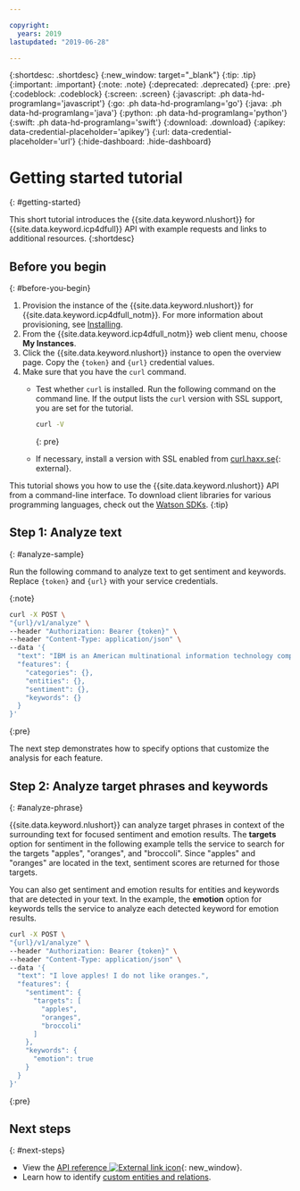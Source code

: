 ```yaml
---

copyright:
  years: 2019
lastupdated: "2019-06-28"

---
```


{:shortdesc: .shortdesc}
{:new_window: target="_blank"}
{:tip: .tip}
{:important: .important}
{:note: .note}
{:deprecated: .deprecated}
{:pre: .pre}
{:codeblock: .codeblock}
{:screen: .screen}
{:javascript: .ph data-hd-programlang='javascript'}
{:go: .ph data-hd-programlang='go'}
{:java: .ph data-hd-programlang='java'}
{:python: .ph data-hd-programlang='python'}
{:swift: .ph data-hd-programlang='swift'}
{:download: .download}
{:apikey: data-credential-placeholder='apikey'}
{:url: data-credential-placeholder='url'}
{:hide-dashboard: .hide-dashboard}

# Getting started tutorial
{: #getting-started}

This short tutorial introduces the {{site.data.keyword.nlushort}} for {{site.data.keyword.icp4dfull}} API with example requests and links to additional resources.
{:shortdesc}

## Before you begin
{: #before-you-begin}

1.  Provision the instance of the {{site.data.keyword.nlushort}} for {{site.data.keyword.icp4dfull_notm}}. For more information about provisioning, see [Installing](/docs/services/natural-language-understanding-data?topic=natural-language-understanding-data-install).
2.  From the {{site.data.keyword.icp4dfull_notm}} web client menu, choose **My Instances**.
3.  Click the {{site.data.keyword.nlushort}} instance to open the overview page. Copy the `{token}` and `{url}` credential values.
4.  Make sure that you have the `curl` command.
    - Test whether `curl` is installed. Run the following command on the command line. If the output lists the `curl` version with SSL support, you are set for the tutorial.

        ```bash
        curl -V
        ```
        {: pre}

    - If necessary, install a version with SSL enabled from [curl.haxx.se](https://curl.haxx.se/){: external}.


This tutorial shows you how to use the {{site.data.keyword.nlushort}} API from a command-line interface. To download client libraries for various programming languages, check out the [Watson SDKs](/docs/services/natural-language-understanding-data?topic=watson-using-sdks#using-sdks).
{:tip}

## Step 1: Analyze text
{: #analyze-sample}

Run the following command to analyze text to get sentiment and keywords. <span class="hide-dashboard">Replace `{token}` and `{url}` with your service credentials.</span>


{:note}

```bash
curl -X POST \
"{url}/v1/analyze" \
--header "Authorization: Bearer {token}" \
--header "Content-Type: application/json" \
--data '{
  "text": "IBM is an American multinational information technology company headquartered in Armonk, New York, with operations in over 170 countries",
  "features": {
    "categories": {},
    "entities": {},
    "sentiment": {},
    "keywords": {}
  }
}'
```
{:pre}

The next step demonstrates how to specify options that customize the analysis for each feature.

## Step 2: Analyze target phrases and keywords
{: #analyze-phrase}

{{site.data.keyword.nlushort}} can analyze target phrases in context of the surrounding text for focused sentiment and emotion results. The **targets** option for sentiment in the following example tells the service to search for the targets "apples", "oranges", and "broccoli". Since "apples" and "oranges" are located in the text, sentiment scores are returned for those targets.

You can also get sentiment and emotion results for entities and keywords that are detected in your text. In the example, the **emotion** option for keywords tells the service to analyze each detected keyword for emotion results.

```bash
curl -X POST \
"{url}/v1/analyze" \
--header "Authorization: Bearer {token}" \
--header "Content-Type: application/json" \
--data '{
  "text": "I love apples! I do not like oranges.",
  "features": {
    "sentiment": {
      "targets": [
        "apples",
        "oranges",
        "broccoli"
      ]
    },
    "keywords": {
      "emotion": true
    }
  }
}'
```
{:pre}

## Next steps
{: #next-steps}

- View the [API reference ![External link icon](../../icons/launch-glyph.svg "External link icon")](https://{DomainName}/apidocs/natural-language-understanding-data){: new_window}.
- Learn how to identify [custom entities and relations](/docs/services/natural-language-understanding-data?topic=natural-language-understanding-data-customizing).
